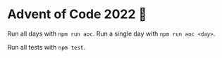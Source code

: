 # Advent of Code 2022 🎅

Run all days with `npm run aoc`.
Run a single day with `npm run aoc <day>`.

Run all tests with `npm test`.
